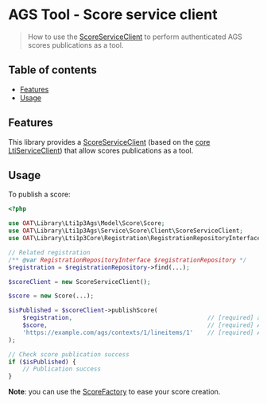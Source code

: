 # AGS Tool - Score service client

> How to use the [ScoreServiceClient](../../src/Service/Score/Client/ScoreServiceClient.php) to perform authenticated AGS scores publications as a tool.

## Table of contents

- [Features](#features)
- [Usage](#usage)

## Features

This library provides a [ScoreServiceClient](../../src/Service/Score/Client/ScoreServiceClient.php) (based on the [core LtiServiceClient](https://github.com/oat-sa/lib-lti1p3-core/blob/master/doc/service/service-client.md)) that allow scores publications as a tool.

## Usage

To publish a score:

```php
<?php

use OAT\Library\Lti1p3Ags\Model\Score\Score;
use OAT\Library\Lti1p3Ags\Service\Score\Client\ScoreServiceClient;
use OAT\Library\Lti1p3Core\Registration\RegistrationRepositoryInterface;

// Related registration
/** @var RegistrationRepositoryInterface $registrationRepository */
$registration = $registrationRepository->find(...);

$scoreClient = new ScoreServiceClient();

$score = new Score(...);

$isPublished = $scoreClient->publishScore(
    $registration,                                      // [required] as the tool, it will call the platform of this registration
    $score,                                             // [required] AGS score to publish
    'https://example.com/ags/contexts/1/lineitems/1'    // [required] AGS line item url to publish the score to
);

// Check score publication success
if ($isPublished) {
    // Publication success
}
```

**Note**: you can use the [ScoreFactory](../../src/Factory/Score/ScoreFactory.php) to ease your score creation.

